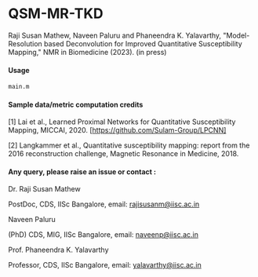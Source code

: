 # QSM-MR-TKD

Raji Susan Mathew, Naveen Paluru and Phaneendra K. Yalavarthy, "Model-Resolution based Deconvolution for Improved Quantitative Susceptibility Mapping," NMR in Biomedicine (2023). (in press)


#### Usage
```md
main.m
```

#### Sample data/metric computation credits
[1] Lai et al., Learned Proximal Networks for Quantitative Susceptibility Mapping, MICCAI, 2020. [https://github.com/Sulam-Group/LPCNN]

[2] Langkammer et al., Quantitative susceptibility mapping: report from the 2016 reconstruction challenge, Magnetic Resonance in Medicine, 2018. 

#### Any query, please raise an issue or contact :

Dr. Raji Susan Mathew

PostDoc, CDS, IISc Bangalore, email: rajisusanm@iisc.ac.in

Naveen Paluru

(PhD) CDS, MIG, IISc Bangalore, email: naveenp@iisc.ac.in

Prof. Phaneendra K. Yalavarthy

Professor, CDS, IISc Bangalore, email: yalavarthy@iisc.ac.in
